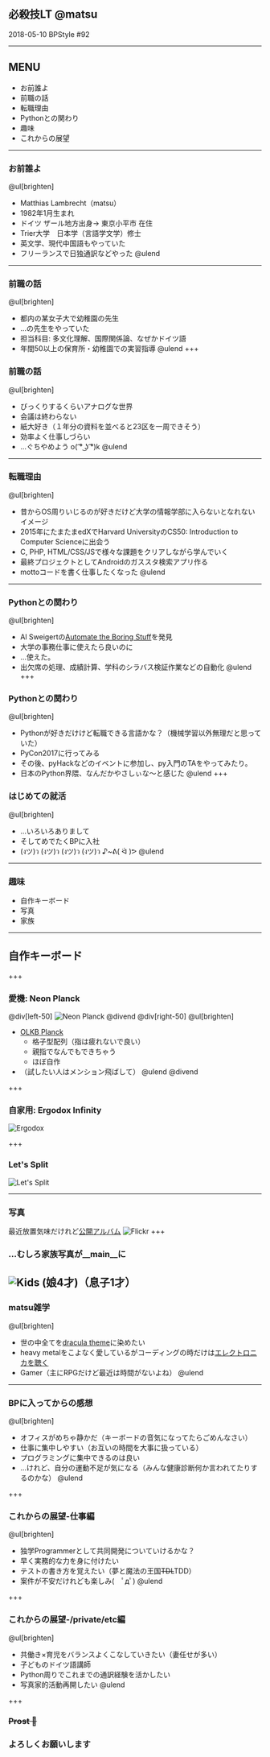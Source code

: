 ## 必殺技LT @matsu
2018-05-10 BPStyle #92

---
## MENU
 * お前誰よ
 * 前職の話
 * 転職理由
 * Pythonとの関わり
 * 趣味
 * これからの展望
---

### お前誰よ
@ul[brighten]
 * Matthias Lambrecht（matsu）
 * 1982年1月生まれ
 * ドイツ ザール地方出身-> 東京小平市 在住
 * Trier大学　日本学（言語学文学）修士
 * 英文学、現代中国語もやっていた
 * フリーランスで日独通訳などやった
@ulend
---
### 前職の話
@ul[brighten]
  * 都内の某女子大で幼稚園の先生
  * ...の先生をやっていた
  * 担当科目: 多文化理解、国際関係論、なぜかドイツ語
  * 年間50以上の保育所・幼稚園での実習指導
@ulend
+++
### 前職の話
@ul[brighten]
  * びっくりするくらいアナログな世界
  * 会議は終わらない
  * 紙大好き（１年分の資料を並べると23区を一周できそう）
  * 効率よく仕事しづらい
  * ...ぐちやめよう o( ͡° ͜ʖ ͡°)k
@ulend

---
### 転職理由
@ul[brighten]
  * 昔からOS周りいじるのが好きだけど大学の情報学部に入らないとなれないイメージ
  * 2015年にたまたまedXでHarvard UniversityのCS50: Introduction to Computer Scienceに出会う
  * C, PHP, HTML/CSS/JSで様々な課題をクリアしながら学んでいく
  * 最終プロジェクトとしてAndroidのガススタ検索アプリ作る
  * mottoコードを書く仕事したくなった
@ulend
---
### Pythonとの関わり
@ul[brighten]
  * Al Sweigertの[Automate the Boring Stuff](https://automatetheboringstuff.com/)を発見
  * 大学の事務仕事に使えたら良いのに
  * ...使えた。
  * 出欠席の処理、成績計算、学科のシラバス検証作業などの自動化
@ulend
+++
### Pythonとの関わり
@ul[brighten]
  * Pythonが好きだけけど転職できる言語かな？（機械学習以外無理だと思っていた）
  * PyCon2017に行ってみる
  * その後、pyHackなどのイベントに参加し、py入門のTAをやってみたり。
  * 日本のPython界隈、なんだかやさしぃな〜と感じた
@ulend
+++
### はじめての就活
@ul[brighten]
  * ...いろいろありまして 
  * そしてめでたくBPに入社
  * (งツ)ว (งツ)ว (งツ)ว (งツ)ว ♪~ᕕ( ᐛ )ᕗ
@ulend

---
### 趣味
 * 自作キーボード
 * 写真
 * 家族

---
## 自作キーボード
+++
### 愛機: Neon Planck
@div[left-50]
![Neon Planck](git-pitch-bpstyle92/assets/planck_neon.jpg)
@divend
@div[right-50]
@ul[brighten]
  * [OLKB Planck](https://olkb.com/planck)
    * 格子型配列（指は疲れないで良い）
    * 親指でなんでもできちゃう
    * ほぼ自作
  * （試したい人はメンション飛ばして）
@ulend
@divend

+++
### 自家用: Ergodox Infinity
![Ergodox](git-pitch-bpstyle92/assets/ergodox.jpg)

+++
### Let's Split
![Let's Split](git-pitch-bpstyle92/assets/letssplit_mac.jpg)

---
### 写真
最近放置気味だけれど[公開アルバム](https://www.flickr.com/people/sandocap/)
![Flickr](git-pitch-bpstyle92/assets/flickr_title.png)
+++
### ...むしろ家族写真が__main__に 
![Kids](git-pitch-bpstyle92/assets/eightbit_.jpg)
(娘4才)（息子1才）
---

### matsu雑学
@ul[brighten]
 * 世の中全てを[dracula theme](https://draculatheme.com/)に染めたい
 * heavy metalをこよなく愛しているがコーディングの時だけは[エレクトロニカを聴く](https://www.last.fm/user/anonelbe)
 * Gamer（主にRPGだけど最近は時間がないよね）
@ulend

---
### BPに入ってからの感想 

@ul[brighten]
  * オフィスがめちゃ静かだ（キーボードの音気になってたらごめんなさい）
  * 仕事に集中しやすい（お互いの時間を大事に扱っている）
  * プログラミングに集中できるのは良い
  * ...けれど、自分の運動不足が気になる（みんな健康診断何か言われてたりするのかな）
@ulend

+++
### これからの展望-仕事編

@ul[brighten]
 * 独学Programmerとして共同開発についていけるかな？
 * 早く実務的な力を身に付けたい
 * テストの書き方を覚えたい（夢と魔法の王国~~TDL~~TDD）
 * 案件が不安だけれども楽しみ(　ﾟдﾟ)
@ulend

+++
### これからの展望-/private/etc編

@ul[brighten]
 * 共働き×育児をバランスよくこなしていきたい（妻任せが多い）
 * 子どものドイツ語講師
 * Python周りでこれまでの通訳経験を活かしたい
 * 写真家的活動再開したい
@ulend

+++
### ~~Prost 🍻~~
### よろしくお願いします
